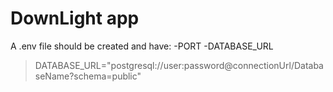 # DownLight app

A .env file should be created and have:
-PORT
-DATABASE_URL
>DATABASE_URL="postgresql://user:password@connectionUrl/DatabaseName?schema=public"
